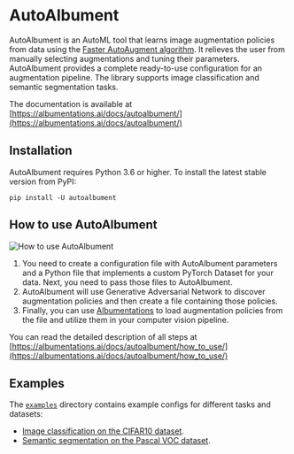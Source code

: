# AutoAlbument

AutoAlbument is an AutoML tool that learns image augmentation policies from data using the [Faster AutoAugment algorithm](https://arxiv.org/abs/1911.06987). It relieves the user from manually selecting augmentations and tuning their parameters. AutoAlbument provides a complete ready-to-use configuration for an augmentation pipeline. The library supports image classification and semantic segmentation tasks.

The documentation is available at [https://albumentations.ai/docs/autoalbument/](https://albumentations.ai/docs/autoalbument/)

## Installation
AutoAlbument requires Python 3.6 or higher. To install the latest stable version from PyPI:

`pip install -U autoalbument`

## How to use AutoAlbument

![How to use AutoAlbument](https://albumentations.ai/docs/images/autoalbument/how_to_use/autoalbument_usage.png)

1. You need to create a configuration file with AutoAlbument parameters and a Python file that implements a custom PyTorch Dataset for your data. Next, you need to pass those files to AutoAlbument.
2. AutoAlbument will use Generative Adversarial Network to discover augmentation policies and then create a file containing those policies.
3. Finally, you can use [Albumentations](https://github.com/albumentations-team/albumentations) to load augmentation policies from the file and utilize them in your computer vision pipeline.

You can read the detailed description of all steps at [https://albumentations.ai/docs/autoalbument/how_to_use/](https://albumentations.ai/docs/autoalbument/how_to_use/)


## Examples
The [`examples`](https://github.com/albumentations-team/autoalbument/tree/master/examples) directory contains example configs for different tasks and datasets:
- [Image classification on the CIFAR10 dataset](https://github.com/albumentations-team/autoalbument/tree/master/examples/cifar10).
- [Semantic segmentation on the Pascal VOC dataset](https://github.com/albumentations-team/autoalbument/tree/master/examples/pascal_voc).

